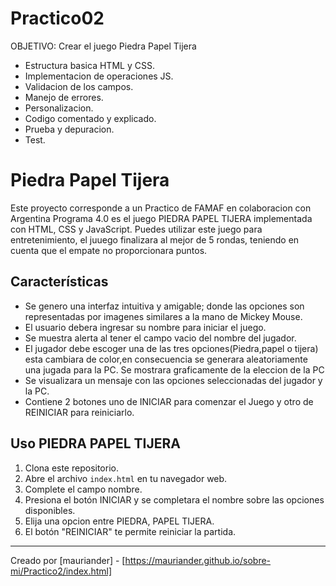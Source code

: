 # Practico02

OBJETIVO: Crear el juego Piedra Papel Tijera

- Estructura basica HTML y CSS.
- Implementacion de operaciones JS.
- Validacion de los campos.
- Manejo de errores.
- Personalizacion.
- Codigo comentado y explicado.
- Prueba y depuracion.
- Test.

# Piedra Papel Tijera

Este proyecto corresponde a un Practico de FAMAF en colaboracion con Argentina Programa 4.0 es el juego PIEDRA PAPEL TIJERA implementada con HTML, CSS y JavaScript. Puedes utilizar este juego para entretenimiento, el juuego finalizara al mejor de 5 rondas, teniendo en cuenta que el empate no proporcionara puntos.

## Características

- Se genero una interfaz intuitiva y amigable; donde las opciones son representadas por imagenes similares a la mano de Mickey Mouse.
- El usuario debera ingresar su nombre para iniciar el juego.
- Se muestra alerta al tener el campo vacio del nombre del jugador.
- El jugador debe escoger una de las tres opciones(Piedra,papel o tijera) esta cambiara de color,en consecuencia se generara aleatoriamente una jugada para la PC. Se mostrara graficamente de la eleccion de la PC
- Se visualizara un mensaje con las opciones seleccionadas del jugador y la PC.
- Contiene 2 botones uno de INICIAR para comenzar el Juego y otro de REINICIAR para reiniciarlo.

## Uso PIEDRA PAPEL TIJERA

1. Clona este repositorio.
2. Abre el archivo `index.html` en tu navegador web.
3. Complete el campo nombre.
4. Presiona el botón INICIAR y se completara el nombre sobre las opciones disponibles.
5. Elija una opcion entre PIEDRA, PAPEL TIJERA.
6. El botón "REINICIAR" te permite reiniciar la partida.

---

Creado por [mauriander] - [https://mauriander.github.io/sobre-mi/Practico2/index.html]
